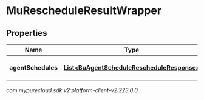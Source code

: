 # MuRescheduleResultWrapper


## Properties

| Name | Type | Description | Notes |
| ------------ | ------------- | ------------- | ------------- |
| **agentSchedules** | [**List&lt;BuAgentScheduleRescheduleResponse&gt;**](BuAgentScheduleRescheduleResponse) | The list of agent schedules |  [optional] |




_com.mypurecloud.sdk.v2:platform-client-v2:223.0.0_
